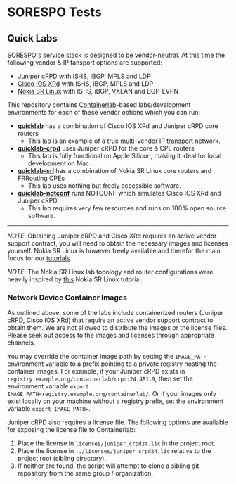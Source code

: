 # SORESPO Tests

## Quick Labs
SORESPO's service stack is designed to be vendor-neutral. At this time the
following vendor & IP tansport options are supported:
* [Juniper cRPD](https://www.juniper.net/documentation/product/us/en/crpd/)
with IS-IS, iBGP, MPLS and LDP
* [Cisco IOS XRd](https://www.cisco.com/site/us/en/products/networking/sdwan-routers/ios-xrd/index.html)
with IS-IS, iBGP, MPLS and LDP
* [Nokia SR Linux](https://www.nokia.com/ip-networks/service-router-linux-NOS/)
with IS-IS, iBGP, VXLAN and BGP-EVPN

This repository contains [Containerlab](https://containerlab.dev/)-based
labs/development environments for each of these vendor options which you can
run:
* **[quicklab](quicklab/README.md)** has a combination of Cisco IOS XRd and
  Juniper cRPD core routers
  * This lab is an example of a true multi-vendor IP transport network.
* **[quicklab-crpd](quicklab-crpd/README.md)** uses Juniper cRPD for the core &
  CPE routers
  * This lab is fully functional on Apple Silicon, making it ideal for local
    development on Mac.
* **[quicklab-srl](quicklab-srl/README.md)** has a combination of Nokia SR
  Linux core routers and [FRRouting](https://frrouting.org/) CPEs
  * This lab uses nothing but freely accessible software.
* **[quicklab-notconf](quicklab-notconf/README.md)** runs NOTCONF which
  simulates Cisco IOS XRd and  Juniper cRPD
  * This lab requires very few resources and runs on 100% open source software.

 ----
 *NOTE*: Obtaining Juniper cRPD and Cisco XRd requires an active vendor support
 contract, you will need to obtain the necessary images and licenses yourself.
 Nokia SR Linux is however freely available and therefor the main focus for our
 [tutorials](../docs/tutorials/README.md).

*NOTE*: The Nokia SR Linux lab topology and router configurations were heavily
inspired by [this](https://learn.srlinux.dev/tutorials/l3evpn/rt5-only) Nokia
SR Linux tutorial.

### Network Device Container Images

As outlined above, some of the labs include containerized routers (Juniper
cRPD, Cisco IOS XRd) that require an active vendor support contract to obtain
them. We are not allowed to distribute the images or the license files. Please
seek out access to the images and licenses through appropriate channels.

You may override the container image path by setting the `IMAGE_PATH`
environment variable to a prefix pointing to a private registry hosting the
container images. For example, if your Juniper cRPD exists in
`registry.example.org/containerlab/crpd:24.4R1.9`, then set the environment
variable `export IMAGE_PATH=registry.example.org/containerlab/`. Or if your
images only exist locally on your machine without a registry prefix, set the
environment variable `export IMAGE_PATH=`.

Juniper cRPD also requires a license file. The following options are available
for exposing the license file to Containerlab:
1. Place the license in `licenses/juniper_crpd24.lic` in the project root.
2. Place the license in `../licenses/juniper_crpd24.lic` relative to the
   project root (sibling directory).
3. If neither are found, the script will attempt to clone a sibling git
   repository from the same group / organization.